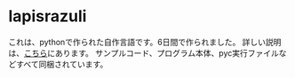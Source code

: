 # lapisrazuli

これは、pythonで作られた自作言語です。6日間で作られました。
詳しい説明は、[こちら]()にあります。
サンプルコード、プログラム本体、pyc実行ファイルなどすべて同梱されています。
